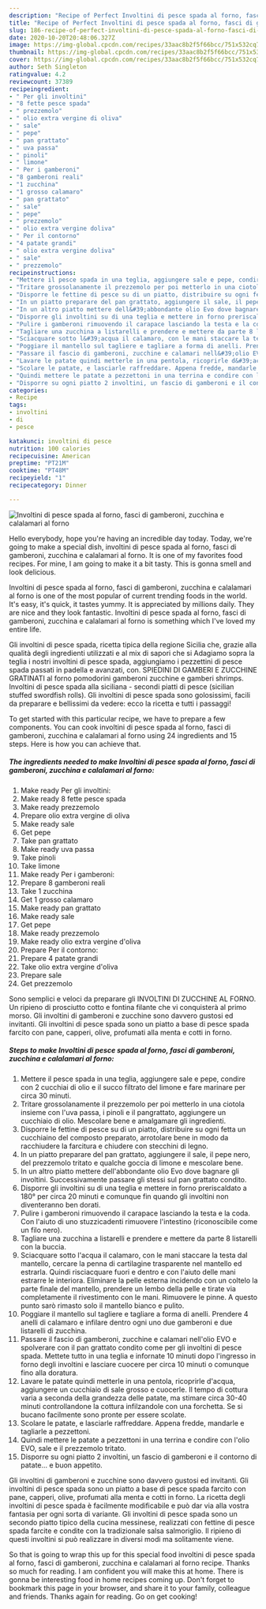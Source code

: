 ```yaml
---
description: "Recipe of Perfect Involtini di pesce spada al forno, fasci di gamberoni, zucchina e calalamari al forno"
title: "Recipe of Perfect Involtini di pesce spada al forno, fasci di gamberoni, zucchina e calalamari al forno"
slug: 186-recipe-of-perfect-involtini-di-pesce-spada-al-forno-fasci-di-gamberoni-zucchina-e-calalamari-al-forno
date: 2020-10-20T20:48:06.327Z
image: https://img-global.cpcdn.com/recipes/33aac8b2f5f66bcc/751x532cq70/involtini-di-pesce-spada-al-forno-fasci-di-gamberoni-zucchina-e-calalamari-al-forno-recipe-main-photo.jpg
thumbnail: https://img-global.cpcdn.com/recipes/33aac8b2f5f66bcc/751x532cq70/involtini-di-pesce-spada-al-forno-fasci-di-gamberoni-zucchina-e-calalamari-al-forno-recipe-main-photo.jpg
cover: https://img-global.cpcdn.com/recipes/33aac8b2f5f66bcc/751x532cq70/involtini-di-pesce-spada-al-forno-fasci-di-gamberoni-zucchina-e-calalamari-al-forno-recipe-main-photo.jpg
author: Seth Singleton
ratingvalue: 4.2
reviewcount: 37389
recipeingredient:
- " Per gli involtini"
- "8 fette pesce spada"
- " prezzemolo"
- " olio extra vergine di oliva"
- " sale"
- " pepe"
- " pan grattato"
- " uva passa"
- " pinoli"
- " limone"
- " Per i gamberoni"
- "8 gamberoni reali"
- "1 zucchina"
- "1 grosso calamaro"
- " pan grattato"
- " sale"
- " pepe"
- " prezzemolo"
- " olio extra vergine doliva"
- " Per il contorno"
- "4 patate grandi"
- " olio extra vergine doliva"
- " sale"
- " prezzemolo"
recipeinstructions:
- "Mettere il pesce spada in una teglia, aggiungere sale e pepe, condire con 2 cucchiai di olio e il succo filtrato del limone e fare marinare per circa 30 minuti."
- "Tritare grossolanamente il prezzemolo per poi metterlo in una ciotola insieme con l&#39;uva passa, i pinoli e il pangrattato, aggiungere un cucchiaio di olio. Mescolare bene e amalgamare gli ingredienti."
- "Disporre le fettine di pesce su di un piatto, distribuire su ogni fetta un cucchiaino del composto preparato, arrotolare bene in modo da racchiudere la farcitura e chiudere con stecchini di legno."
- "In un piatto preparare del pan grattato, aggiungere il sale, il pepe nero, del prezzemolo tritato e qualche goccia di limone e mescolare bene."
- "In un altro piatto mettere dell&#39;abbondante olio Evo dove bagnare gli involtini. Successivamente passare gli stessi sul pan grattato condito."
- "Disporre gli involtini su di una teglia e mettere in forno preriscaldato a 180° per circa 20 minuti e comunque fin quando gli involtini non diventeranno ben dorati."
- "Pulire i gamberoni rimuovendo il carapace lasciando la testa e la coda. Con l&#39;aiuto di uno stuzzicadenti rimuovere l&#39;intestino (riconoscibile come un filo nero)."
- "Tagliare una zucchina a listarelli e prendere e mettere da parte 8 listarelli con la buccia."
- "Sciacquare sotto l&#39;acqua il calamaro, con le mani staccare la testa dal mantello, cercare la penna di cartilagine trasparente nel mantello ed estrarla. Quindi risciacquare fuori e dentro e con l&#39;aiuto delle mani estrarre le interiora. Eliminare la pelle esterna incidendo con un coltelo la parte finale del mantello, prendere un lembo della pelle e tirate via completamente il rivestimento con le mani. Rimuovere le pinne. A questo punto sarò rimasto solo il mantello bianco e pulito."
- "Poggiare il mantello sul tagliere e tagliare a forma di anelli. Prendere 4 anelli di calamaro e infilare dentro ogni uno due gamberoni e due listarelli di zucchina."
- "Passare il fascio di gamberoni, zucchine e calamari nell&#39;olio EVO e spolverare con il pan grattato condito come per gli involtini di pesce spada. Mettete tutto in una teglia e infornate 10 minuti dopo l&#39;ingresso in forno degli involtini e lasciare cuocere per circa 10 minuti o comunque fino alla doratura."
- "Lavare le patate quindi metterle in una pentola, ricoprirle d&#39;acqua, aggiungere un cucchiaio di sale grosso e cuocerle. Il tempo di cottura varia a seconda della grandezza delle patate, ma stimare circa 30-40 minuti controllandone la cottura infilzandole con una forchetta. Se si bucano facilmente sono pronte per essere scolate."
- "Scolare le patate, e lasciarle raffreddare. Appena fredde, mandarle e tagliarle a pezzettoni."
- "Quindi mettere le patate a pezzettoni in una terrina e condire con l&#39;olio EVO, sale e il prezzemolo tritato."
- "Disporre su ogni piatto 2 involtini, un fascio di gamberoni e il contorno di patate... e buon appetito."
categories:
- Recipe
tags:
- involtini
- di
- pesce

katakunci: involtini di pesce 
nutrition: 100 calories
recipecuisine: American
preptime: "PT21M"
cooktime: "PT48M"
recipeyield: "1"
recipecategory: Dinner

---
```



![Involtini di pesce spada al forno, fasci di gamberoni, zucchina e calalamari al forno](https://img-global.cpcdn.com/recipes/33aac8b2f5f66bcc/751x532cq70/involtini-di-pesce-spada-al-forno-fasci-di-gamberoni-zucchina-e-calalamari-al-forno-recipe-main-photo.jpg)

Hello everybody, hope you're having an incredible day today. Today, we're going to make a special dish, involtini di pesce spada al forno, fasci di gamberoni, zucchina e calalamari al forno. It is one of my favorites food recipes. For mine, I am going to make it a bit tasty. This is gonna smell and look delicious.

Involtini di pesce spada al forno, fasci di gamberoni, zucchina e calalamari al forno is one of the most popular of current trending foods in the world. It's easy, it's quick, it tastes yummy. It is appreciated by millions daily. They are nice and they look fantastic. Involtini di pesce spada al forno, fasci di gamberoni, zucchina e calalamari al forno is something which I've loved my entire life.

Gli involtini di pesce spada, ricetta tipica della regione Sicilia che, grazie alla qualità degli ingredienti utilizzati e al mix di sapori che si Adagiamo sopra la teglia i nostri involtini di pesce spada, aggiungiamo i pezzettini di pesce spada passati in padella e avanzati, con. SPIEDINI DI GAMBERI E ZUCCHINE GRATINATI al forno pomodorini gamberoni zucchine e gamberi shrimps. Involtini di pesce spada alla siciliana - secondi piatti di pesce (sicilian stuffed swordfish rolls). Gli involtini di pesce spada sono golosissimi, facili da preparare e bellissimi da vedere: ecco la ricetta e tutti i passaggi!


To get started with this particular recipe, we have to prepare a few components. You can cook involtini di pesce spada al forno, fasci di gamberoni, zucchina e calalamari al forno using 24 ingredients and 15 steps. Here is how you can achieve that.

<!--inarticleads1-->

##### The ingredients needed to make Involtini di pesce spada al forno, fasci di gamberoni, zucchina e calalamari al forno:

1. Make ready  Per gli involtini:
1. Make ready 8 fette pesce spada
1. Make ready  prezzemolo
1. Prepare  olio extra vergine di oliva
1. Make ready  sale
1. Get  pepe
1. Take  pan grattato
1. Make ready  uva passa
1. Take  pinoli
1. Take  limone
1. Make ready  Per i gamberoni:
1. Prepare 8 gamberoni reali
1. Take 1 zucchina
1. Get 1 grosso calamaro
1. Make ready  pan grattato
1. Make ready  sale
1. Get  pepe
1. Make ready  prezzemolo
1. Make ready  olio extra vergine d&#39;oliva
1. Prepare  Per il contorno:
1. Prepare 4 patate grandi
1. Take  olio extra vergine d&#39;oliva
1. Prepare  sale
1. Get  prezzemolo


Sono semplici e veloci da preparare gli INVOLTINI DI ZUCCHINE AL FORNO. Un ripieno di prosciutto cotto e fontina filante che vi conquisterà al primo morso. Gli involtini di gamberoni e zucchine sono davvero gustosi ed invitanti. Gli involtini di pesce spada sono un piatto a base di pesce spada farcito con pane, capperi, olive, profumati alla menta e cotti in forno. 

<!--inarticleads2-->

##### Steps to make Involtini di pesce spada al forno, fasci di gamberoni, zucchina e calalamari al forno:

1. Mettere il pesce spada in una teglia, aggiungere sale e pepe, condire con 2 cucchiai di olio e il succo filtrato del limone e fare marinare per circa 30 minuti.
1. Tritare grossolanamente il prezzemolo per poi metterlo in una ciotola insieme con l&#39;uva passa, i pinoli e il pangrattato, aggiungere un cucchiaio di olio. Mescolare bene e amalgamare gli ingredienti.
1. Disporre le fettine di pesce su di un piatto, distribuire su ogni fetta un cucchiaino del composto preparato, arrotolare bene in modo da racchiudere la farcitura e chiudere con stecchini di legno.
1. In un piatto preparare del pan grattato, aggiungere il sale, il pepe nero, del prezzemolo tritato e qualche goccia di limone e mescolare bene.
1. In un altro piatto mettere dell&#39;abbondante olio Evo dove bagnare gli involtini. Successivamente passare gli stessi sul pan grattato condito.
1. Disporre gli involtini su di una teglia e mettere in forno preriscaldato a 180° per circa 20 minuti e comunque fin quando gli involtini non diventeranno ben dorati.
1. Pulire i gamberoni rimuovendo il carapace lasciando la testa e la coda. Con l&#39;aiuto di uno stuzzicadenti rimuovere l&#39;intestino (riconoscibile come un filo nero).
1. Tagliare una zucchina a listarelli e prendere e mettere da parte 8 listarelli con la buccia.
1. Sciacquare sotto l&#39;acqua il calamaro, con le mani staccare la testa dal mantello, cercare la penna di cartilagine trasparente nel mantello ed estrarla. Quindi risciacquare fuori e dentro e con l&#39;aiuto delle mani estrarre le interiora. Eliminare la pelle esterna incidendo con un coltelo la parte finale del mantello, prendere un lembo della pelle e tirate via completamente il rivestimento con le mani. Rimuovere le pinne. A questo punto sarò rimasto solo il mantello bianco e pulito.
1. Poggiare il mantello sul tagliere e tagliare a forma di anelli. Prendere 4 anelli di calamaro e infilare dentro ogni uno due gamberoni e due listarelli di zucchina.
1. Passare il fascio di gamberoni, zucchine e calamari nell&#39;olio EVO e spolverare con il pan grattato condito come per gli involtini di pesce spada. Mettete tutto in una teglia e infornate 10 minuti dopo l&#39;ingresso in forno degli involtini e lasciare cuocere per circa 10 minuti o comunque fino alla doratura.
1. Lavare le patate quindi metterle in una pentola, ricoprirle d&#39;acqua, aggiungere un cucchiaio di sale grosso e cuocerle. Il tempo di cottura varia a seconda della grandezza delle patate, ma stimare circa 30-40 minuti controllandone la cottura infilzandole con una forchetta. Se si bucano facilmente sono pronte per essere scolate.
1. Scolare le patate, e lasciarle raffreddare. Appena fredde, mandarle e tagliarle a pezzettoni.
1. Quindi mettere le patate a pezzettoni in una terrina e condire con l&#39;olio EVO, sale e il prezzemolo tritato.
1. Disporre su ogni piatto 2 involtini, un fascio di gamberoni e il contorno di patate... e buon appetito.


Gli involtini di gamberoni e zucchine sono davvero gustosi ed invitanti. Gli involtini di pesce spada sono un piatto a base di pesce spada farcito con pane, capperi, olive, profumati alla menta e cotti in forno. La ricetta degli involtini di pesce spada è facilmente modificabile e può dar via alla vostra fantasia per ogni sorta di variante. Gli involtini di pesce spada sono un secondo piatto tipico della cucina messinese, realizzati con fettine di pesce spada farcite e condite con la tradizionale salsa salmoriglio. Il ripieno di questi involtini si può realizzare in diversi modi ma solitamente viene. 

So that is going to wrap this up for this special food involtini di pesce spada al forno, fasci di gamberoni, zucchina e calalamari al forno recipe. Thanks so much for reading. I am confident you will make this at home. There is gonna be interesting food in home recipes coming up. Don't forget to bookmark this page in your browser, and share it to your family, colleague and friends. Thanks again for reading. Go on get cooking!
